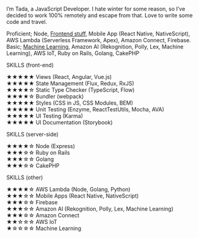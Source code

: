 I’m Tada, a JavaScript Developer. I hate winter for some reason, so I’ve decided to work 100% remotely and escape from that. Love to write some code and travel.

Proficient; Node, <a href="https://github.com/okmttdhr/frontend-libraries" target="\_blank">Frontend stuff</a>, Mobile App (React Native, NativeScript), AWS Lambda (Serverless Framework, Apex), Amazon Connect, Firebase.
<br>
Basic; <a href="https://www.coursera.org/account/accomplishments/certificate/ZPU9E9KA9BBV" target="\_blank">Machine Learning</a>, Amazon AI (Rekognition, Polly, Lex, Machine Learning), AWS IoT, Ruby on Rails, Golang, CakePHP


SKILLS (front-end)

★★★★★ Views (React, Angular, Vue.js)
<br>
★★★★★ State Management (Flux, Redux, RxJS)
<br>
★★★★☆ Static Type Checker (TypeScript, Flow)
<br>
★★★★☆ Bundler (webpack)
<br>
★★★★★ Styles (CSS in JS, CSS Modules, BEM)
<br>
★★★★★ Unit Testing (Enzyme, ReactTestUtils, Mocha, AVA)
<br>
★★★★★ UI Testing (Karma)
<br>
★★★★★ UI Documentation (Storybook)


SKILLS (server-side)

★★★★☆ Node (Express)
<br>
★★★☆☆ Ruby on Rails
<br>
★★★☆☆ Golang
<br>
★★★☆☆ CakePHP


SKILLS (other)

★★★★☆ AWS Lambda (Node, Golang, Python)
<br>
★★★☆☆ Mobile Apps (React Native, NativeScript)
<br>
★★★☆☆ Firebase
<br>
★★★☆☆ Amazon AI (Rekognition, Polly, Lex, Machine Learning)
<br>
★★★☆☆ Amazon Connect
<br>
★★☆☆☆ AWS IoT
<br>
★☆☆☆☆ Machine Learning
